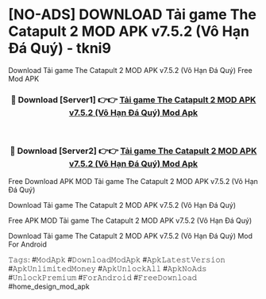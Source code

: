 # [NO-ADS] DOWNLOAD Tải game The Catapult 2 MOD APK v7.5.2 (Vô Hạn Đá Quý) - tkni9
Download Tải game The Catapult 2 MOD APK v7.5.2 (Vô Hạn Đá Quý) Free Mod APK

<div align="center">
<h3>🔴 Download [Server1] 👉👉 <a href="https://apk-comot.site?title=Tải_game_The_Catapult_2_MOD_APK_v7.5.2_(Vô_Hạn_Đá_Quý)">Tải game The Catapult 2 MOD APK v7.5.2 (Vô Hạn Đá Quý) Mod Apk</a></h3><br>

<h3>🔴 Download [Server2] 👉👉 <a href="https://apk-comot.site?title=Tải_game_The_Catapult_2_MOD_APK_v7.5.2_(Vô_Hạn_Đá_Quý)">Tải game The Catapult 2 MOD APK v7.5.2 (Vô Hạn Đá Quý) Mod Apk</a></h3>
</div>


Free Download APK MOD Tải game The Catapult 2 MOD APK v7.5.2 (Vô Hạn Đá Quý)

Download Tải game The Catapult 2 MOD APK v7.5.2 (Vô Hạn Đá Quý) 

Free APK MOD Tải game The Catapult 2 MOD APK v7.5.2 (Vô Hạn Đá Quý) 

Download Tải game The Catapult 2 MOD APK v7.5.2 (Vô Hạn Đá Quý) Mod For Android

𝚃𝚊𝚐𝚜: #𝙼𝚘𝚍𝙰𝚙𝚔 #𝙳𝚘𝚠𝚗𝚕𝚘𝚊𝚍𝙼𝚘𝚍𝙰𝚙𝚔 #𝙰𝚙𝚔𝙻𝚊𝚝𝚎𝚜𝚝𝚅𝚎𝚛𝚜𝚒𝚘𝚗 #𝙰𝚙𝚔𝚄𝚗𝚕𝚒𝚖𝚒𝚝𝚎𝚍𝙼𝚘𝚗𝚎𝚢 #𝙰𝚙𝚔𝚄𝚗𝚕𝚘𝚌𝚔𝙰𝚕𝚕 #𝙰𝚙𝚔𝙽𝚘𝙰𝚍𝚜 #𝚄𝚗𝚕𝚘𝚌𝚔𝙿𝚛𝚎𝚖𝚒𝚞𝚖 #𝙵𝚘𝚛𝙰𝚗𝚍𝚛𝚘𝚒𝚍 #𝙵𝚛𝚎𝚎𝙳𝚘𝚠𝚗𝚕𝚘𝚊𝚍 #home_design_mod_apk